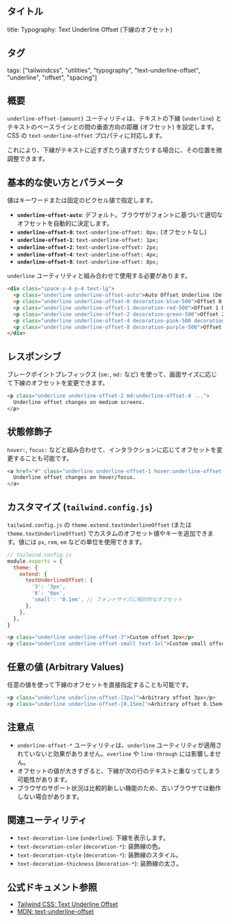 ## タイトル
title: Typography: Text Underline Offset (下線のオフセット)

## タグ
tags: ["tailwindcss", "utilities", "typography", "text-underline-offset", "underline", "offset", "spacing"]

## 概要
`underline-offset-{amount}` ユーティリティは、テキストの下線 (`underline`) とテキストのベースラインとの間の垂直方向の距離 (オフセット) を設定します。CSS の `text-underline-offset` プロパティに対応します。

これにより、下線がテキストに近すぎたり遠すぎたりする場合に、その位置を微調整できます。

## 基本的な使い方とパラメータ

値はキーワードまたは固定のピクセル値で指定します。

*   **`underline-offset-auto`**: デフォルト。ブラウザがフォントに基づいて適切なオフセットを自動的に決定します。
*   **`underline-offset-0`**: `text-underline-offset: 0px;` (オフセットなし)
*   **`underline-offset-1`**: `text-underline-offset: 1px;`
*   **`underline-offset-2`**: `text-underline-offset: 2px;`
*   **`underline-offset-4`**: `text-underline-offset: 4px;`
*   **`underline-offset-8`**: `text-underline-offset: 8px;`

`underline` ユーティリティと組み合わせて使用する必要があります。

```html
<div class="space-y-4 p-4 text-lg">
  <p class="underline underline-offset-auto">Auto Offset Underline (Default)</p>
  <p class="underline underline-offset-0 decoration-blue-500">Offset 0 Blue Underline</p>
  <p class="underline underline-offset-1 decoration-red-500">Offset 1 Red Underline</p>
  <p class="underline underline-offset-2 decoration-green-500">Offset 2 Green Underline</p>
  <p class="underline underline-offset-4 decoration-pink-500 decoration-2">Offset 4 Pink Underline (Thickness 2)</p> {/* 太さも併用 */}
  <p class="underline underline-offset-8 decoration-purple-500">Offset 8 Purple Underline</p>
</div>
```

## レスポンシブ

ブレークポイントプレフィックス (`sm:`, `md:` など) を使って、画面サイズに応じて下線のオフセットを変更できます。

```html
<p class="underline underline-offset-2 md:underline-offset-4 ...">
  Underline offset changes on medium screens.
</p>
```

## 状態修飾子

`hover:`, `focus:` などと組み合わせて、インタラクションに応じてオフセットを変更することも可能です。

```html
<a href="#" class="underline underline-offset-1 hover:underline-offset-4 focus:underline-offset-4 transition-all ...">
  Underline offset changes on hover/focus.
</a>
```

## カスタマイズ (`tailwind.config.js`)

`tailwind.config.js` の `theme.extend.textUnderlineOffset` (または `theme.textUnderlineOffset`) でカスタムのオフセット値やキーを追加できます。値には `px`, `rem`, `em` などの単位を使用できます。

```javascript
// tailwind.config.js
module.exports = {
  theme: {
    extend: {
      textUnderlineOffset: {
        '3': '3px',
        '6': '6px',
        'small': '0.1em', // フォントサイズに相対的なオフセット
      },
    },
  },
}
```

```html
<p class="underline underline-offset-3">Custom offset 3px</p>
<p class="underline underline-offset-small text-3xl">Custom small offset (relative to font size)</p>
```

## 任意の値 (Arbitrary Values)

任意の値を使って下線のオフセットを直接指定することも可能です。

```html
<p class="underline underline-offset-[3px]">Arbitrary offset 3px</p>
<p class="underline underline-offset-[0.15em]">Arbitrary offset 0.15em</p>
```

## 注意点

*   `underline-offset-*` ユーティリティは、`underline` ユーティリティが適用されていないと効果がありません。`overline` や `line-through` には影響しません。
*   オフセットの値が大きすぎると、下線が次の行のテキストと重なってしまう可能性があります。
*   ブラウザのサポート状況は比較的新しい機能のため、古いブラウザでは動作しない場合があります。

## 関連ユーティリティ

*   `text-decoration-line` (`underline`): 下線を表示します。
*   `text-decoration-color` (`decoration-*`): 装飾線の色。
*   `text-decoration-style` (`decoration-*`): 装飾線のスタイル。
*   `text-decoration-thickness` (`decoration-*`): 装飾線の太さ。

## 公式ドキュメント参照
*   [Tailwind CSS: Text Underline Offset](https://tailwindcss.com/docs/text-underline-offset)
*   [MDN: text-underline-offset](https://developer.mozilla.org/en-US/docs/Web/CSS/text-underline-offset)